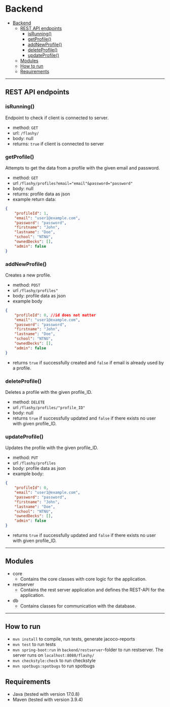 # Backend
- [Backend](#backend)
  - [REST API endpoints](#rest-api-endpoints)
    - [isRunning()](#isrunning)
    - [getProfile()](#getprofile)
    - [addNewProfile()](#addnewprofile)
    - [deleteProfile()](#deleteprofile)
    - [updateProfile()](#updateprofile)
  - [Modules](#modules)
  - [How to run](#how-to-run)
  - [Requirements](#requirements)
---
## REST API endpoints
### isRunning()
Endpoint to check if client is connected to server.
- method: `GET`
- url: `/flashy/`
- body: null
- returns: `true` if client is connected to server

### getProfile()
Attempts to get the data from a profile with the given email and password.
- method: `GET`
- url `/flashy/profiles?email="email"&password="password"`
- body: null
- returns: profile data as json
- example return data:
```json
{
    "profileId": 1,
    "email": "user1@example.com",
    "password": "password",
    "firstname": "John",
    "lastname": "Doe",
    "school": "NTNU",
    "ownedDecks": [],
    "admin": false
}
```

### addNewProfile()
Creates a new profile.
- method: `POST`
- url `/flashy/profiles"`
- body: profile data as json
- example body
```json
{
    "profileId": 0, //id does not matter
    "email": "user1@example.com",
    "password": "password",
    "firstname": "John",
    "lastname": "Doe",
    "school": "NTNU",
    "ownedDecks": [],
    "admin": false
}
```
- returns `true` if successfully created and `false` if email is already used by a profile.

### deleteProfile()
Deletes a profile with the given profile_ID.
- method: `DELETE`
- url `/flashy/profiles/"profile_ID"`
- body: null
- returns `true` if successfully updated and `false` if there exists no user with given profile_ID.


### updateProfile()
Updates the profile with the given profile_ID.
- method: `PUT`
- url `/flashy/profiles`
- body: profile data as json
- example body:
```json
{
    "profileId": 0,
    "email": "user1@example.com",
    "password": "password",
    "firstname": "John",
    "lastname": "Doe",
    "school": "NTNU",
    "ownedDecks": [],
    "admin": false
}
```
- returns `true` if successfully updated and `false` if there exists no user with given profile_ID.

---
## Modules
- core
  - Contains the core classes with core logic for the application.
- restserver
  - Contains the rest server application and defines the REST-API for the application.
- db
  - Contains classes for communication with the database.
  
---
## How to run
- `mvn install` to compile, run tests, generate jacoco-reports
- `mvn test` to run tests
- `mvn spring-boot:run` in `backend/restserver`-folder to run restserver. The server runs on `localhost:8080/flashy/`
- `mvn checkstyle:check` to run checkstyle
- `mvn spotbugs:spotbugs` to run spotbugs

## Requirements
- Java (tested with version 17.0.8)
- Maven (tested with version 3.9.4)